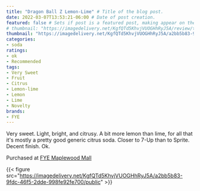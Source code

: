 ```yaml
---
title: "Dragon Ball Z Lemon-Lime" # Title of the blog post.
date: 2022-03-07T13:53:21-06:00 # Date of post creation.
featured: false # Sets if post is a featured post, making appear on the home page side bar.
# thumbnail: "https://imagedelivery.net/KgfQTd5KhvjVUOGHhRyJ5A/review/thumbs/dbz-lemon-lime.jpg" # Sets thumbnail image appearing inside card on homepage.
thumbnail: "https://imagedelivery.net/KgfQTd5KhvjVUOGHhRyJ5A/a2bb5b83-9fdc-46f5-2dde-998fe92fe700/thumb"
categories:
- soda
ratings:
- ok
- Recommended
tags:
- Very Sweet
- Fruit
- Citrus
- Lemon-lime
- Lemon
- Lime
- Novelty
brands:
- FYE
---
```


Very sweet. Light, bright, and citrusy. A bit more lemon than lime, for all that it's mostly a pretty good generic citrus soda. Closer to 7-Up than to Sprite. Decent finish. Ok.

Purchased at [FYE Maplewood Mall](https://www.fye.com/)

{{< figure src="https://imagedelivery.net/KgfQTd5KhvjVUOGHhRyJ5A/a2bb5b83-9fdc-46f5-2dde-998fe92fe700/public" >}}
